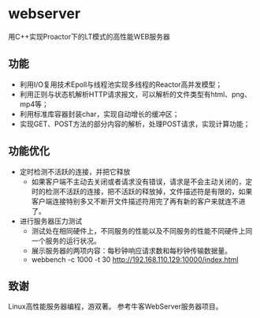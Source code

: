 # webserver

用C++实现Proactor下的LT模式的高性能WEB服务器

## 功能

- 利用I/O复用技术Epoll与线程池实现多线程的Reactor高并发模型；
- 利用正则与状态机解析HTTP请求报文，可以解析的文件类型有html、png、mp4等；
- 利用标准库容器封装char，实现自动增长的缓冲区；
- 实现GET、POST方法的部分内容的解析，处理POST请求，实现计算功能；

## 功能优化

- 定时检测不活跃的连接，并把它释放
  - 如果客户端不主动去关闭或者请求没有错误，请求是不会主动关闭的，定时的检测不活跃的连接，把不活跃的释放掉，文件描述符是有限的，如果客户端连接特别多又不断开文件描述符用完了再有新的客户来就连不进了。
- 进行服务器压力测试
  - 测试处在相同硬件上，不同服务的性能以及不同服务的性能不同硬件上同一个服务的运行状况。
  - 展示服务器的两项内容：每秒钟响应请求数和每秒钟传输数据量。
  - webbench -c 1000 -t 30 http://192.168.110.129:10000/index.html

## 致谢

Linux高性能服务器编程，游双著。 参考牛客WebServer服务器项目。
